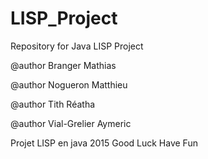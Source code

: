 # LISP_Project
Repository for Java LISP Project


@author Branger Mathias

@author Nogueron Matthieu

@author Tith Réatha

@author Vial-Grelier Aymeric


Projet LISP en java 2015
Good Luck Have Fun
